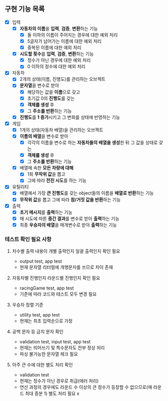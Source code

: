 ## 구현 기능 목록

- [X] 입력
  - [X] **자동차의 이름**을 **입력**, **검증**, **변환**하는 기능
    - [X] 둘 이하의 이름이 주어지는 경우에 대한 예외 처리
    - [X] 5글자가 넘어가는 이름에 대한 예외 처리
    - [X] 중복된 이름에 대한 예외 처리
  - [X] **시도할 횟수**를 **입력**, **검증**, **변환**하는 기능
    - [X] 정수가 아닌 경우에 대한 예외 처리
    - [X] 0 이하의 정수에 대한 예외 처리

- [X] 자동차
  - [x] 2개의 상태(이름, 진행도)를 관리하는 오브젝트
  - [X] **문자열**을 변수로 받아 
    - [X] 해당하는 값을 **이름**으로 갖고 
    - [X] 초기값 0의 **진행도**를 갖는 
    - [X] **객체를 생성** 후 
    - [X] 그 **주소를 반환**하는 기능
  - [X] **진행도**를 **1 증가**시키고 그 변화를 상태에 반영하는 기능

- [X] 게임
  - [X] 1개의 상태(자동차 배열)을 관리하는 오브젝트
  - [X] **이름의 배열**을 변수로 받아 
    - [X] 각각의 이름을 변수로 하는 **자동차들의 배열을 생성**한 뒤 그 값을 상태로 갖는
    - [X] **객체를 생성** 후 
    - [X] 그 **주소를 반환**하는 기능
  - [X] 배열에 속한 **모든 차량에 대해** 
    - [X] 1회 **무작위 값**을 뽑고 
    - [X] 그에 따라 **전진 시도**를 하는 기능

- [X] 유틸리티
  - [X] 배열에서 가장 **큰 진행도**를 갖는 object들의 이름을 **배열로 반환**하는 기능
  - [X] **무작위 값**을 뽑고 그에 따라 **참/거짓 값을 반환**하는 기능

- [X] 출력
  - [X] **초기 메시지**를 **출력**하는 기능
  - [X] 매 시도에 따른 **중간 결과**를 변수로 받아 **출력**하는 기능
  - [X] 최종 **우승자의 배열**을 매개변수로 받아 **출력**하는 기능

### 테스트 확인 필요 사항

1. 차수별 출력 내용이 개별 출력인지 일괄 출력인지 확인 필요
    - output test, app test
    - 현재 문자열 리터럴에 개행문자를 쓰므로 차이 존재 

2. 자동차별 진행인지 라운드별 진행인지 확인 필요
    - racingGame test, app test
    - 기준에 따라 코드와 테스트 모두 변경 필요 

3. 우승자 정렬 기준
    - utility test, app test
    - 현재는 최초 입력순으로 가정 

4. 공백 문자 등 금지 문자 확인
    - validation test, input test, app test
    - 현재는 띄어쓰기 및 특수문자도 전부 정상 처리 
    - 파싱 불가능한 문자열 체크 필요

5. 아주 큰 수에 대한 별도 처리 확인
    - validation test
    - 현재는 정수가 아닌 경우로 취급(에러 처리)
    - 연산 과정의 경우에도 라운드 수 이상의 큰 정수가 등장할 수 없으므로(매 라운드 최대 증분 1) 별도 처리 필요 x